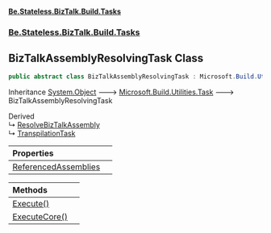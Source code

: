 #### [Be.Stateless.BizTalk.Build.Tasks](README.md 'README')
### [Be.Stateless.BizTalk.Build.Tasks](Be.Stateless.BizTalk.Build.Tasks.md 'Be.Stateless.BizTalk.Build.Tasks')

## BizTalkAssemblyResolvingTask Class

```csharp
public abstract class BizTalkAssemblyResolvingTask : Microsoft.Build.Utilities.Task
```

Inheritance [System.Object](https://docs.microsoft.com/en-us/dotnet/api/System.Object 'System.Object') &#129106; [Microsoft.Build.Utilities.Task](https://docs.microsoft.com/en-us/dotnet/api/Microsoft.Build.Utilities.Task 'Microsoft.Build.Utilities.Task') &#129106; BizTalkAssemblyResolvingTask

Derived  
&#8627; [ResolveBizTalkAssembly](ResolveBizTalkAssembly.md 'Be.Stateless.BizTalk.Build.Tasks.ResolveBizTalkAssembly')  
&#8627; [TranspilationTask](TranspilationTask.md 'Be.Stateless.BizTalk.Build.Tasks.TranspilationTask')

| Properties | |
| :--- | :--- |
| [ReferencedAssemblies](BizTalkAssemblyResolvingTask.ReferencedAssemblies.md 'Be.Stateless.BizTalk.Build.Tasks.BizTalkAssemblyResolvingTask.ReferencedAssemblies') | |

| Methods | |
| :--- | :--- |
| [Execute()](BizTalkAssemblyResolvingTask.Execute().md 'Be.Stateless.BizTalk.Build.Tasks.BizTalkAssemblyResolvingTask.Execute()') | |
| [ExecuteCore()](BizTalkAssemblyResolvingTask.ExecuteCore().md 'Be.Stateless.BizTalk.Build.Tasks.BizTalkAssemblyResolvingTask.ExecuteCore()') | |
